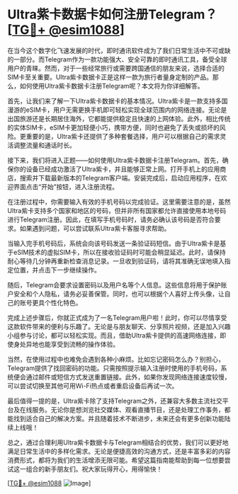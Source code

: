# Ultra紫卡数据卡如何注册Telegram？[[TG💪+ @esim1088](https://t.me/s/esim1088)]

在当今这个数字化飞速发展的时代，即时通讯软件成为了我们日常生活中不可或缺的一部分。而Telegram作为一款功能强大、安全可靠的即时通讯工具，备受全球用户的青睐。然而，对于一些经常旅行或需要跨国通信的朋友来说，选择合适的SIM卡至关重要。Ultra紫卡数据卡正是这样一款为旅行者量身定制的产品。那么，如何使用Ultra紫卡数据卡注册Telegram呢？本文将为你详细解答。

首先，让我们来了解一下Ultra紫卡数据卡的基本情况。Ultra紫卡是一款支持多国漫游的eSIM卡，用户无需更换手机即可轻松实现全球范围内的网络连接。无论是出国旅游还是长期居住海外，它都能提供稳定且快速的上网体验。此外，相比传统的实体SIM卡，eSIM卡更加轻便小巧，携带方便，同时也避免了丢失或损坏的风险。更重要的是，Ultra紫卡还提供了多种套餐选择，用户可以根据自己的需求灵活调整流量和通话时长。

接下来，我们将进入正题——如何使用Ultra紫卡数据卡注册Telegram。首先，确保你的设备已经成功激活了Ultra紫卡，并且能够正常上网。打开手机上的应用商店，搜索并下载最新版本的Telegram客户端。安装完成后，启动应用程序，在欢迎界面点击“开始”按钮，进入注册流程。

在注册过程中，你需要输入有效的手机号码以完成验证。这里需要注意的是，虽然Ultra紫卡支持多个国家和地区的号码，但并非所有国家都允许直接使用本地号码进行Telegram注册。因此，在填写手机号码时，请务必确认该号码是否符合要求。如果遇到问题，可以尝试联系Ultra紫卡客服寻求帮助。

当输入完手机号码后，系统会向该号码发送一条验证码短信。由于Ultra紫卡是基于eSIM技术的虚拟SIM卡，所以在接收验证码时可能会稍显延迟。此时，请保持耐心等待几分钟再重新检查消息记录。一旦收到验证码，请将其准确无误地填入指定位置，并点击下一步继续操作。

随后，Telegram会要求设置密码以及用户名等个人信息。这些信息将用于保护账户安全和个人隐私，请务必妥善保管。同时，也可以根据个人喜好上传头像，让自己的账号更具个性化特色。

完成上述步骤后，你就正式成为了一名Telegram用户啦！此时，你可以尽情享受这款软件带来的便利与乐趣了。无论是与朋友聊天、分享照片视频，还是加入兴趣小组参与讨论，都可以轻松实现。而且，借助Ultra紫卡提供的高速网络连接，即使身处异地也能享受到流畅的操作体验。

当然，在使用过程中也难免会遇到各种小麻烦。比如忘记密码怎么办？别担心，Telegram提供了找回密码的功能。只需按照提示输入注册时使用的手机号码，系统便会通过邮件或短信方式发送重置链接。此外，如果你发现网络连接速度较慢，可以尝试切换至其他可用Wi-Fi热点或者重启设备后再试一次。

最后值得一提的是，Ultra紫卡除了支持Telegram之外，还兼容大多数主流社交平台及在线服务。无论你是想浏览社交媒体、观看直播节目，还是处理工作事务，都能找到适合自己的解决方案。并且随着技术不断进步，未来还会有更多创新功能陆续上线哦！

总之，通过合理利用Ultra紫卡数据卡与Telegram相结合的优势，我们可以更好地满足日常生活中的多样化需求。无论是便捷高效的沟通方式，还是丰富多彩的内容消费形式，都将为我们的生活增添无限可能。希望这篇指南能帮助到每一位想要尝试这一组合的新手朋友们。祝大家玩得开心，用得愉快！

[[TG💪+ @esim1088](https://t.me/s/esim1088) ![Image](https://i.postimg.cc/4NQfJmqS/Snipaste-2025-05-13-00-14-12.png)]